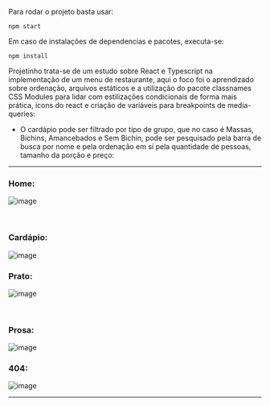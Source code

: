 Para rodar o projeto basta usar: 
```
npm start
```

Em caso de instalações de dependencias e pacotes, executa-se:
```
npm install
```

Projetinho trata-se de um estudo sobre React e Typescript na implementação de um menu de restaurante, aqui o foco foi o aprendizado sobre ordenação, arquivos estáticos e a utilização do pacote classnames CSS Modules para lidar com estilizações condicionais de forma mais prática, icons do react e criação de variáveis para breakpoints de media-queries:

* O cardápio pode ser filtrado por tipo de grupo, que no caso é Massas, Bichins, Amancebados e Sem Bichin, pode ser pesquisado pela barra de busca por nome e pela ordenação em si pela quantidade de pessoas, tamanho da porção e preço:

<hr>

### Home: 
![image](https://user-images.githubusercontent.com/85123013/224503057-f85fcdcf-387b-4115-9949-05297e553e28.png)

<br/>

### Cardápio:
![image](https://user-images.githubusercontent.com/85123013/224505588-9a04e18e-a653-4991-a748-dcd06802434c.png)

### Prato:
![image](https://user-images.githubusercontent.com/85123013/224505709-f3a80525-dd4b-4407-ae78-912aaae34a44.png)

<br/>

### Prosa:
![image](https://user-images.githubusercontent.com/85123013/224503169-dc9730a9-0b61-43b4-bc0d-57a02ed4524f.png)

### 404:
![image](https://user-images.githubusercontent.com/85123013/224503222-6c817789-d888-4629-adea-b13d2bf68ef2.png)

<hr>
